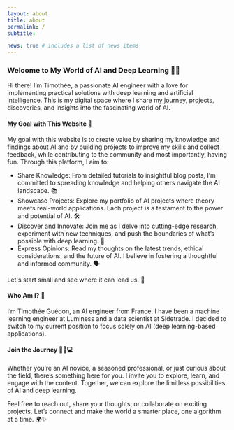```yaml
---
layout: about
title: about
permalink: /
subtitle: 

news: true # includes a list of news items
---
```


### Welcome to My World of AI and Deep Learning 🤖🌐

Hi there! I’m Timothée, a passionate AI engineer with a love for implementing practical solutions with deep learning and artificial intelligence. This is my digital space where I share my journey, projects, discoveries, and insights into the fascinating world of AI.

#### My Goal with This Website 🎯

My goal with this website is to create value by sharing my knowledge and findings about AI and by building projects to improve my skills and collect feedback, while contributing to the community and most importantly, having fun. Through this platform, I aim to:

- Share Knowledge: From detailed tutorials to insightful blog posts, I’m committed to spreading knowledge and helping others navigate the AI landscape. 📚
- Showcase Projects: Explore my portfolio of AI projects where theory meets real-world applications. Each project is a testament to the power and potential of AI. 🛠️
- Discover and Innovate: Join me as I delve into cutting-edge research, experiment with new techniques, and push the boundaries of what’s possible with deep learning. 🚀
- Express Opinions: Read my thoughts on the latest trends, ethical considerations, and the future of AI. I believe in fostering a thoughtful and informed community. 🗣️

Let's start small and see where it can lead us. 🌱

#### Who Am I? 🤔

I’m Timothée Guédon, an AI engineer from France. I have been a machine learning engineer at Luminess and a data scientist at Sidetrade. I decided to switch to my current position to focus solely on AI (deep learning-based applications).


#### Join the Journey 🚶‍♂️💻

Whether you’re an AI novice, a seasoned professional, or just curious about the field, there’s something here for you. I invite you to explore, learn, and engage with the content. Together, we can explore the limitless possibilities of AI and deep learning.

Feel free to reach out, share your thoughts, or collaborate on exciting projects. Let’s connect and make the world a smarter place, one algorithm at a time. 🌍✨